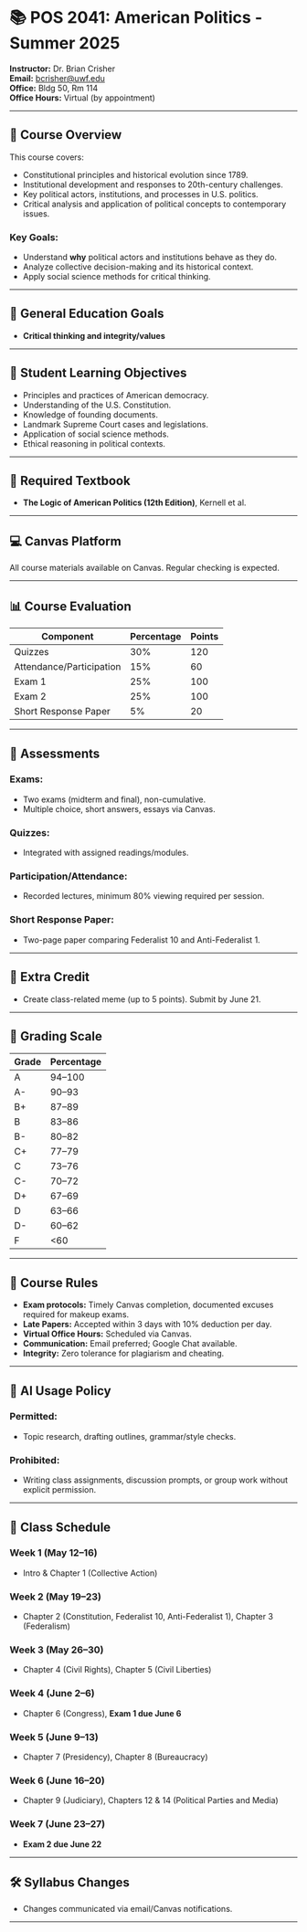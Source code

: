 
# 📚 POS 2041: American Politics - Summer 2025

**Instructor:** Dr. Brian Crisher  
**Email:** bcrisher@uwf.edu  
**Office:** Bldg 50, Rm 114  
**Office Hours:** Virtual (by appointment)

---

## 📖 Course Overview
This course covers:
- Constitutional principles and historical evolution since 1789.
- Institutional development and responses to 20th-century challenges.
- Key political actors, institutions, and processes in U.S. politics.
- Critical analysis and application of political concepts to contemporary issues.

### Key Goals:
- Understand **why** political actors and institutions behave as they do.
- Analyze collective decision-making and its historical context.
- Apply social science methods for critical thinking.

---

## 🧩 General Education Goals
- **Critical thinking and integrity/values**

---

## 🎯 Student Learning Objectives
- Principles and practices of American democracy.
- Understanding of the U.S. Constitution.
- Knowledge of founding documents.
- Landmark Supreme Court cases and legislations.
- Application of social science methods.
- Ethical reasoning in political contexts.

---

## 📗 Required Textbook
- **The Logic of American Politics (12th Edition)**, Kernell et al.

---

## 💻 Canvas Platform
All course materials available on Canvas. Regular checking is expected.

---

## 📊 Course Evaluation
| Component               | Percentage | Points |
|-------------------------|------------|--------|
| Quizzes                 | 30%        | 120    |
| Attendance/Participation| 15%        | 60     |
| Exam 1                  | 25%        | 100    |
| Exam 2                  | 25%        | 100    |
| Short Response Paper    | 5%         | 20     |

---

## 📝 Assessments
### Exams:
- Two exams (midterm and final), non-cumulative.
- Multiple choice, short answers, essays via Canvas.

### Quizzes:
- Integrated with assigned readings/modules.

### Participation/Attendance:
- Recorded lectures, minimum 80% viewing required per session.

### Short Response Paper:
- Two-page paper comparing Federalist 10 and Anti-Federalist 1.

---

## 📌 Extra Credit
- Create class-related meme (up to 5 points). Submit by June 21.

---

## 📐 Grading Scale
| Grade | Percentage |
|-------|------------|
| A     | 94–100     |
| A-    | 90–93      |
| B+    | 87–89      |
| B     | 83–86      |
| B-    | 80–82      |
| C+    | 77–79      |
| C     | 73–76      |
| C-    | 70–72      |
| D+    | 67–69      |
| D     | 63–66      |
| D-    | 60–62      |
| F     | <60        |

---

## 🚩 Course Rules
- **Exam protocols:** Timely Canvas completion, documented excuses required for makeup exams.
- **Late Papers:** Accepted within 3 days with 10% deduction per day.
- **Virtual Office Hours:** Scheduled via Canvas.
- **Communication:** Email preferred; Google Chat available.
- **Integrity:** Zero tolerance for plagiarism and cheating.

---

## 🤖 AI Usage Policy
### Permitted:
- Topic research, drafting outlines, grammar/style checks.

### Prohibited:
- Writing class assignments, discussion prompts, or group work without explicit permission.

---

## 📅 Class Schedule
### Week 1 (May 12–16)
- Intro & Chapter 1 (Collective Action)

### Week 2 (May 19–23)
- Chapter 2 (Constitution, Federalist 10, Anti-Federalist 1), Chapter 3 (Federalism)

### Week 3 (May 26–30)
- Chapter 4 (Civil Rights), Chapter 5 (Civil Liberties)

### Week 4 (June 2–6)
- Chapter 6 (Congress), **Exam 1 due June 6**

### Week 5 (June 9–13)
- Chapter 7 (Presidency), Chapter 8 (Bureaucracy)

### Week 6 (June 16–20)
- Chapter 9 (Judiciary), Chapters 12 & 14 (Political Parties and Media)

### Week 7 (June 23–27)
- **Exam 2 due June 22**

---

## 🛠️ Syllabus Changes
- Changes communicated via email/Canvas notifications.

---
